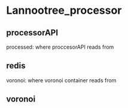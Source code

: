 # Lannootree_processor

## processorAPI

processed: where proccesorAPI reads from

## redis

voronoi: where voronoi container reads from

## voronoi
